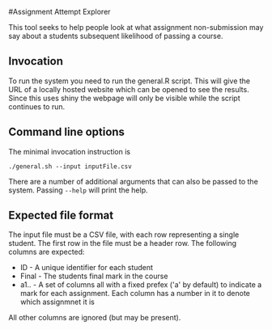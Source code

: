 #Assignment Attempt Explorer

This tool seeks to help people look at what assignment non-submission may say 
about a students subsequent likelihood of passing a course. 

## Invocation

To run the system you need to run the general.R script. This will give the URL
of a locally hosted website which can be opened to see the results. Since this
uses shiny the webpage will only be visible while the script continues to run.

## Command line options

The minimal invocation instruction is

```
./general.sh --input inputFile.csv
```

There are a number of additional arguments that  can also be passed to the
system. Passing `--help` will print the help.

## Expected file format

The input file must be a CSV file, with each row representing a single student.
The first row in the file must be a header row. The following columns are
expected:
   * ID - A unique identifier for each student
   * Final - The students final mark in the course
   * a1.. - A set of columns all with a fixed prefex ('a' by default) to
     indicate a mark for each assignment. Each column has a number in it to
     denote which assignmnet it is 
 
All other columns are ignored (but may be present). 

